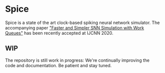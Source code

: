 # Spice

Spice is a state of the art clock-based spiking neural network simulator. The accompanying paper ["Faster and Simpler SNN Simulation with Work Queues"](https://arxiv.org/abs/1912.07423) has been recently accepted at IJCNN 2020.

## WIP
The repository is still work in progress: We're continually improving the code and documentation. Be patient and stay tuned.
